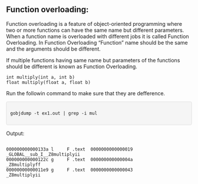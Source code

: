 <html>
<body>
<h2>
Function overloading:
</h2>
<p>Function overloading is a feature of object-oriented programming where two or more functions can have the same name but different parameters. When a function name is overloaded with different jobs it is called Function Overloading. In Function Overloading “Function” name should be the same and the arguments should be different.</p>
<p>If multiple functions having same name but parameters of the functions should be different is known as Function Overloading.</p>
<pre><code>int multiply(int a, int b)</code>
<code>float multiply(float a, float b)</code></pre>
<p>Run the followin command to make sure that they are defference.</p>
<div style="background-color: #f5f5f5; padding: 10px; border-radius: 4px; border: 1px solid #ddd;">
<pre><code>gobjdump -t ex1.out | grep -i mul</code></pre>
</div>
<p>Output:</p>
<pre>
<code>
000000000000133a l     F .text  0000000000000019              _GLOBAL__sub_I__Z8multiplyii
000000000000122c g     F .text  000000000000004a              _Z8multiplyff
00000000000011e9 g     F .text  0000000000000043              _Z8multiplyii
</code></pre>
</body>
</html>